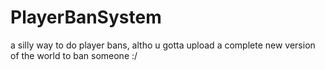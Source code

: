 # PlayerBanSystem
a silly way to do player bans, altho u gotta upload a complete new version of the world to ban someone :/
